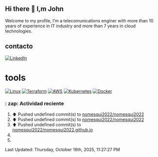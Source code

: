 ## Hi there 👋 I,m John

Welcome to my profile, I'm a telecomunications enginer with more than 10 years of experience in IT industry and more than 7 years in cloud technologies.

## contacto

[![LinkedIn](https://img.shields.io/badge/LinkedIn-john-alexander--0A66C2?style=for-the-badge&logo=linkedin&logoColor=white)](https://www.linkedin.com/in/john-alexander-nomesqui-aguirre-19ab09179/)

# tools

[![Linux](https://img.shields.io/badge/Linux-E74C3C?style=for-the-badge&logo=linux&logoColor=white)](https://es.wikipedia.org/wiki/Linux)
[![Terraform](https://img.shields.io/badge/Terraform-7B42BC?style=for-the-badge&logo=terraform&logoColor=white)](https://www.terraform.io/)
[![AWS](https://img.shields.io/badge/AWS-FF9900?style=for-the-badge&logo=amazon-aws&logoColor=white)](https://aws.amazon.com/)
[![Kubernetes](https://img.shields.io/badge/Kubernetes-326CE5?style=for-the-badge&logo=kubernetes&logoColor=white)](https://kubernetes.io/)
[![Docker](https://img.shields.io/badge/Docker-2496ED?style=for-the-badge&logo=docker&logoColor=white)](https://www.docker.com/)

###  : zap: Actividad reciente 
<!--RECENT_ACTIVITY:start-->
1. ⬆️ Pushed undefined commit(s) to [nomesqui2022/nomesqui2022](https://github.com/nomesqui2022/nomesqui2022)<br>
2. ⬆️ Pushed undefined commit(s) to [nomesqui2022/nomesqui2022](https://github.com/nomesqui2022/nomesqui2022)<br>
3. ⬆️ Pushed undefined commit(s) to [nomesqui2022/nomesqui2022.github.io](https://github.com/nomesqui2022/nomesqui2022.github.io)<br>
4. <br>
5. <br>
<!--RECENT_ACTIVITY:end-->
<!--RECENT_ACTIVITY:last_update-->
Last Updated: Thursday, October 16th, 2025, 11:27:27 PM
<!--RECENT_ACTIVITY:last_update_end-->





